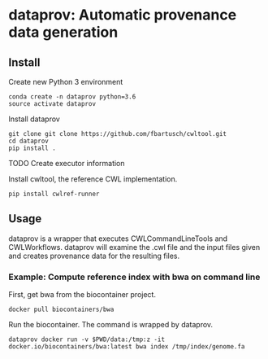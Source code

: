 # dataprov: Automatic provenance data generation

## Install

Create new Python 3 environment

```
conda create -n dataprov python=3.6
source activate dataprov
```

Install dataprov

```
git clone git clone https://github.com/fbartusch/cwltool.git
cd dataprov
pip install .
```

TODO
Create executor information

Install cwltool, the reference CWL implementation.

```
pip install cwlref-runner
```

## Usage

dataprov is a wrapper that executes CWLCommandLineTools and CWLWorkflows.
dataprov will examine the .cwl file and the input files given and creates provenance data for the resulting files.

### Example: Compute reference index with bwa on command line

First, get bwa from the  biocontainer project.

```
docker pull biocontainers/bwa
```

Run the biocontainer. The command is wrapped by dataprov. 

```
dataprov docker run -v $PWD/data:/tmp:z -it docker.io/biocontainers/bwa:latest bwa index /tmp/index/genome.fa
```

